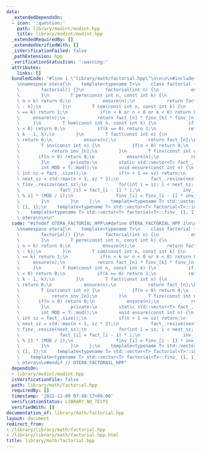 ```yaml
---
data:
  _extendedDependsOn:
  - icon: ':question:'
    path: library/modint/modint.hpp
    title: library/modint/modint.hpp
  _extendedRequiredBy: []
  _extendedVerifiedWith: []
  _isVerificationFailed: false
  _pathExtension: hpp
  _verificationStatusIcon: ':warning:'
  attributes:
    links: []
  bundledCode: "#line 1 \"library/math/factorial.hpp\"\n\n\n\n#include<library/modint/modint.hpp>\n\
    \nnamespace otera{\n    template<typename T>\n    class factorial {\n        public:\n\
    \        factorial() {}\n        factorial(int n) {\n            ensure(n);\n\
    \        }\n        T perm(const int n, const int k) {\n            if(k < 0 or\
    \ n < k) return 0;\n            ensure(n);\n            return fact_[n] * finv_[n\
    \ - k];\n        }\n        T com(const int n, const int k) {\n            if(n\
    \ == k) return 1;\n            if(n < k or n < 0 or k < 0) return 0;\n       \
    \     ensure(n);\n            return fact_[n] * finv_[k] * finv_[n - k];\n   \
    \     }\n        T hom(const int n, const int k) {\n            if(n < 0 or k\
    \ < 0) return 0;\n            if(k == 0) return 1;\n            return com(n +\
    \ k - 1, k);\n        }\n        T fact(const int n) {\n            if(n < 0)\
    \ return 0;\n            ensure(n);\n            return fact_[n];\n        }\n\
    \        T inv(const int n) {\n            if(n < 0) return 0;\n            ensure(n);\n\
    \            return inv_[n];\n        }\n        T finv(const int n) {\n     \
    \       if(n < 0) return 0;\n            ensure(n);\n            return finv_[n];\n\
    \        }\n        private:\n        static std::vector<T> fact_, inv_, finv_;\n\
    \        int MOD = T::mod();\n        void ensure(const int n) {\n           \
    \ int sz = fact_.size();\n            if(n + 1 <= sz) return;\n            int\
    \ next_sz = std::max(n + 1, sz * 2);\n            fact_.resize(next_sz), inv_.resize(next_sz),\
    \ finv_.resize(next_sz);\n            for(int i = sz; i < next_sz; ++ i) {\n \
    \               fact_[i] = fact_[i - 1] * i;\n                inv_[i] = -inv_[MOD\
    \ % i] * (MOD / i);\n                finv_[i] = finv_[i - 1] * inv_[i];\n    \
    \        }\n        }\n    };\n    template<typename T> std::vector<T> factorial<T>::fact_\
    \ {1, 1};\n    template<typename T> std::vector<T> factorial<T>::inv_ {1, 1};\n\
    \    template<typename T> std::vector<T> factorial<T>::finv_ {1, 1};\n} // namespace\
    \ otera\n\n\n"
  code: "#ifndef OTERA_FACTORIAL_HPP\n#define OTERA_FACTORIAL_HPP 1\n\n#include<library/modint/modint.hpp>\n\
    \nnamespace otera{\n    template<typename T>\n    class factorial {\n        public:\n\
    \        factorial() {}\n        factorial(int n) {\n            ensure(n);\n\
    \        }\n        T perm(const int n, const int k) {\n            if(k < 0 or\
    \ n < k) return 0;\n            ensure(n);\n            return fact_[n] * finv_[n\
    \ - k];\n        }\n        T com(const int n, const int k) {\n            if(n\
    \ == k) return 1;\n            if(n < k or n < 0 or k < 0) return 0;\n       \
    \     ensure(n);\n            return fact_[n] * finv_[k] * finv_[n - k];\n   \
    \     }\n        T hom(const int n, const int k) {\n            if(n < 0 or k\
    \ < 0) return 0;\n            if(k == 0) return 1;\n            return com(n +\
    \ k - 1, k);\n        }\n        T fact(const int n) {\n            if(n < 0)\
    \ return 0;\n            ensure(n);\n            return fact_[n];\n        }\n\
    \        T inv(const int n) {\n            if(n < 0) return 0;\n            ensure(n);\n\
    \            return inv_[n];\n        }\n        T finv(const int n) {\n     \
    \       if(n < 0) return 0;\n            ensure(n);\n            return finv_[n];\n\
    \        }\n        private:\n        static std::vector<T> fact_, inv_, finv_;\n\
    \        int MOD = T::mod();\n        void ensure(const int n) {\n           \
    \ int sz = fact_.size();\n            if(n + 1 <= sz) return;\n            int\
    \ next_sz = std::max(n + 1, sz * 2);\n            fact_.resize(next_sz), inv_.resize(next_sz),\
    \ finv_.resize(next_sz);\n            for(int i = sz; i < next_sz; ++ i) {\n \
    \               fact_[i] = fact_[i - 1] * i;\n                inv_[i] = -inv_[MOD\
    \ % i] * (MOD / i);\n                finv_[i] = finv_[i - 1] * inv_[i];\n    \
    \        }\n        }\n    };\n    template<typename T> std::vector<T> factorial<T>::fact_\
    \ {1, 1};\n    template<typename T> std::vector<T> factorial<T>::inv_ {1, 1};\n\
    \    template<typename T> std::vector<T> factorial<T>::finv_ {1, 1};\n} // namespace\
    \ otera\n\n#endif // OTERA_FACTORAIL_HPP"
  dependsOn:
  - library/modint/modint.hpp
  isVerificationFile: false
  path: library/math/factorial.hpp
  requiredBy: []
  timestamp: '2022-11-08 07:48:17+09:00'
  verificationStatus: LIBRARY_NO_TESTS
  verifiedWith: []
documentation_of: library/math/factorial.hpp
layout: document
redirect_from:
- /library/library/math/factorial.hpp
- /library/library/math/factorial.hpp.html
title: library/math/factorial.hpp
---
```

